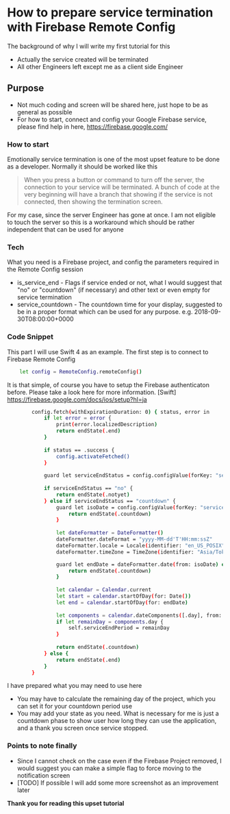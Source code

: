 # How to prepare service termination with Firebase Remote Config

The background of why I will write my first tutorial for this
  - Actually the service created will be terminated
  - All other Engineers left except me as a client side Engineer

## Purpose

  - Not much coding and screen will be shared here, just hope to be as general as possible
  - For how to start, connect and config your Google Firebase service, please find help in here, https://firebase.google.com/

### How to start
Emotionally service termination is one of the most upset feature to be done as a developer.  Normally it should be worked like this

> When you press a button or command to turn off the server,
> the connection to your service will be terminated.
> A bunch of code at the very beginning will have a branch that
> showing if the service is not connected, then showing the termination screen.

For my case, since the server Engineer has gone at once.  I am not eligible to touch the server so this is a workaround which should be rather independent that can be used for anyone

### Tech

What you need is a Firebase project, and config the parameters required in the Remote Config session

* is_service_end - Flags if service ended or not, what I would suggest that "no" or "countdown" (if necessary) and other text or even empty for service termination
* service_countdown - The countdown time for your display, suggested to be in a proper format which can be used for any purpose.  e.g. 2018-09-30T08:00:00+0000

### Code Snippet

This part I will use Swift 4 as an example.  The first step is to connect to Firebase Remote Config

```sh
    let config = RemoteConfig.remoteConfig()
```

It is that simple, of course you have to setup the Firebase authenticaton before.  Please take a look here for more information.  [Swift] https://firebase.google.com/docs/ios/setup?hl=ja

```sh
        config.fetch(withExpirationDuration: 0) { status, error in
            if let error = error {
                print(error.localizedDescription)
                return endState(.end)
            }
            
            if status == .success {
                config.activateFetched()
            }
            
            guard let serviceEndStatus = config.configValue(forKey: "service_end").stringValue else { return }
            
            if serviceEndStatus == "no" {
                return endState(.notyet)
            } else if serviceEndStatus == "countdown" {
                guard let isoDate = config.configValue(forKey: "service_end_date").stringValue else {
                    return endState(.countdown)
                }
                
                let dateFormatter = DateFormatter()
                dateFormatter.dateFormat = "yyyy-MM-dd'T'HH:mm:ssZ"
                dateFormatter.locale = Locale(identifier: "en_US_POSIX")
                dateFormatter.timeZone = TimeZone(identifier: "Asia/Tokyo")

                guard let endDate = dateFormatter.date(from: isoDate) else {
                    return endState(.countdown)
                }
                
                let calendar = Calendar.current
                let start = calendar.startOfDay(for: Date())
                let end = calendar.startOfDay(for: endDate)
                
                let components = calendar.dateComponents([.day], from: start, to: end)
                if let remainDay = components.day {
                    self.serviceEndPeriod = remainDay
                }
                
                return endState(.countdown)
            } else {
                return endState(.end)
            }
        }
```
I have prepared what you may need to use here

* You may have to calculate the remaining day of the project, which you can set it for your countdown period use
* You may add your state as you need.  What is necessary for me is just a countdown phase to show user how long they can use the application, and a thank you screen once service stopped.

### Points to note finally
* Since I cannot check on the case even if the Firebase Project removed, I would suggest you can make a simple flag to force moving to the notification screen
* [TODO] If possible I will add some more screenshot as an improvement later

**Thank you for reading this upset tutorial**

